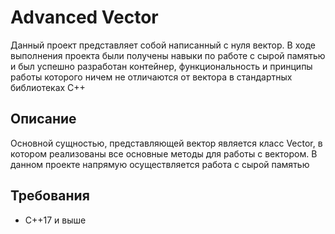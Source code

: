 # Advanced Vector

Данный проект представляет собой написанный с нуля вектор. В ходе выполнения проекта были получены навыки по работе с сырой памятью и был успешно разработан контейнер, функциональность и принципы работы которого ничем не отличаются от вектора в стандартных библиотеках C++

## Описание

Основной сущностью, представляющей вектор является класс Vector, в котором реализованы все основные методы для работы с вектором. В данном проекте напрямую осуществляется работа с сырой памятью

## Требования 

* C++17 и выше
